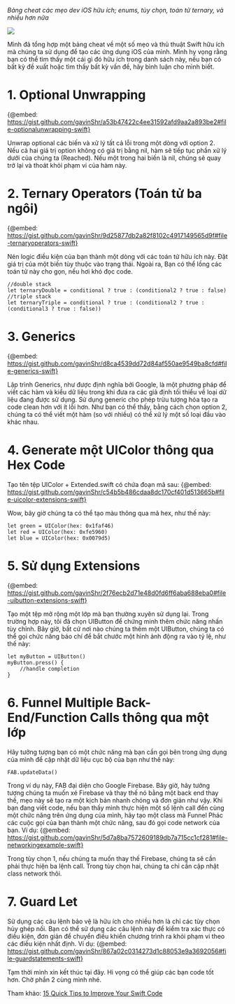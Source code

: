 *Bảng cheat các mẹo dev iOS hữu ích; enums, tùy chọn, toán tử ternary, và nhiều hơn nữa*

![](https://images.viblo.asia/d19381b6-f184-41d5-b504-c140fe6ab5e9.jpeg)

Mình đã tổng hợp một bảng cheat về một số mẹo và thủ thuật Swift hữu ích mà chúng ta sử dụng để tạo các ứng dụng iOS của mình.
Mình hy vọng rằng bạn có thể tìm thấy một cái gì đó hữu ích trong danh sách này, nếu bạn có bất kỳ đề xuất hoặc tìm thấy bất kỳ vấn đề, hãy bình luận cho mình biết.
# 1. Optional Unwrapping
{@embed: https://gist.github.com/gavinShr/a53b47422c4ee31592afd9aa2a893be2#file-optionalunwrapping-swift}

Unwrap optional các biến và xử lý tất cả lỗi trong một dòng với option 2.
Nếu cả hai giá trị option không có giá trị bằng nil, hàm sẽ tiếp tục phần xử lý dưới của chúng ta (Reached). Nếu một trong hai biến là nil, chúng sẽ quay trở lại và thoát khỏi phạm vi của hàm này.
# 2. Ternary Operators (Toán tử ba ngôi)
{@embed: https://gist.github.com/gavinShr/9d25877db2a82f8102c4917149565d9f#file-ternaryoperators-swift}

Nén logic điều kiện của bạn thành một dòng với các toán tử hữu ích này. Đặt giá trị của một biến tùy thuộc vào trạng thái.
Ngoài ra, Bạn có thể lồng các toán tử này cho gọn, nếu hơi khó đọc code.
```
//double stack 
let ternaryDouble = conditional ? true : (conditional2 ? true : false)
//triple stack
let ternaryTriple = conditional ? true : (conditional2 ? true : (conditional3 ? true : false))
```
# 3. Generics
{@embed: https://gist.github.com/gavinShr/d8ca4539dd72d84af550ae9549ba8cfd#file-generics-swift}

Lập trình Generics, như được định nghĩa bởi Google, là một phương pháp để viết các hàm và kiểu dữ liệu trong khi đưa ra các giả định tối thiểu về loại dữ liệu đang được sử dụng.
Sử dụng generic cho phép trừu tượng hóa tạo ra code clean hơn với ít lỗi hơn.
Như bạn có thể thấy, bằng cách chọn option 2, chúng ta có thể viết một hàm (so với nhiều) có thể xử lý một số loại đầu vào khác nhau.
# 4. Generate một UIColor thông qua Hex Code
Tạo tên tệp UIColor + Extended.swift có chứa đoạn mã sau:
{@embed: https://gist.github.com/gavinShr/c54b5b486cdaa8dc170cf401d513665b#file-uicolor-extensions-swift}

Wow, bây giờ chúng ta có thể tạo màu thông qua mã hex, như thế này:
```
let green = UIColor(hex: 0x1faf46)
let red = UIColor(hex: 0xfe5960)
let blue = UIColor(hex: 0x0079d5)
```
# 5. Sử dụng Extensions
{@embed: https://gist.github.com/gavinShr/2f76ecb2d71e48d0fd6ff6aba688eba0#file-uibutton-extensions-swift}

Tạo một tệp mở rộng một lớp mà bạn thường xuyên sử dụng lại.
Trong trường hợp này, tôi đã chọn UIButton để chứng minh thêm chức năng nhấn tùy chỉnh.
Bây giờ, bất cứ nơi nào chúng ta thêm một UIButton, chúng ta có thể gọi chức năng báo chí để bắt chước một hình ảnh động ra vào tỷ lệ, như thế này:
```
let myButton = UIButton()
myButton.press() {
    //handle completion
}
```
# 6. Funnel Multiple Back-End/Function Calls thông qua một lớp
Hãy tưởng tượng bạn có một chức năng mà bạn cần gọi bên trong ứng dụng của mình để cập nhật dữ liệu cục bộ của bạn như thế này:
```
FAB.updateData()
```
Trong ví dụ này, FAB đại diện cho Google Firebase. Bây giờ, hãy tưởng tượng chúng ta muốn xé Firebase và thay thế nó bằng một back end thay thế, mẹo này sẽ tạo ra một kịch bản nhanh chóng và đơn giản như vậy.
Khi bạn đang viết code, nếu bạn thấy mình thực hiện một số lệnh call đến cùng một chức năng trên ứng dụng của mình, hãy tạo một class mà Funnel Phác các cuộc gọi của bạn thành một chức năng, sau đó gọi code network của bạn.
Ví dụ:
{@embed: https://gist.github.com/gavinShr/5d7a8ba7572609189db7a715cc1cf281#file-networkingexample-swift}

Trong tùy chọn 1, nếu chúng ta muốn thay thế Firebase, chúng ta sẽ cần phải thực hiện ba lệnh call. Trong tùy chọn hai, chúng ta chỉ cần cập nhật class network thôi.
# 7. Guard Let
Sử dụng các câu lệnh bảo vệ là hữu ích cho nhiều hơn là chỉ các tùy chọn hủy ghép nối. Bạn có thể sử dụng các câu lệnh này để kiểm tra xác thực có điều kiện, đơn giản để chuyển điều khiển chương trình ra khỏi phạm vi theo các điều kiện nhất định.
Ví dụ:
{@embed: https://gist.github.com/gavinShr/867a02c0314273d1c88053e9a3692056#file-guardstatements-swift}

Tạm thời mình xin kết thúc tại đây. Hi vọng có thể giúp các bạn code tốt hơn. Chờ phần 2 cùng mình nhé.

Tham khảo: [15 Quick Tips to Improve Your Swift Code](https://medium.com/better-programming/15-quick-tips-to-improve-your-swift-code-ed390c99afcd)